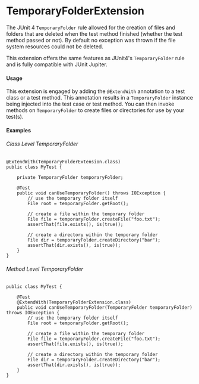 TemporaryFolderExtension
======

The JUnit 4 `TemporaryFolder` rule allowed for the creation of files and folders that are deleted when the test method finished (whether the test method passed or not). By default no exception was thrown if the file system resources could not be deleted.

This extension offers the same features as JUnit4's `TemporaryFolder` rule and is fully compatible with JUnit Jupiter. 

#### Usage

This extension is engaged by adding the `@ExtendWith` annotation to a test class or a test method. This annotation results in a `TemporaryFolder` instance being injected into the test case or test method. You can then invoke methods on `TemporaryFolder` to create files or directories for use by your test(s).

#### Examples

###### Class Level TemporaryFolder

```
@ExtendWith(TemporaryFolderExtension.class)
public class MyTest {

    private TemporaryFolder temporaryFolder;
 
    @Test
    public void canUseTemporaryFolder() throws IOException {
        // use the temporary folder itself
        File root = temporaryFolder.getRoot();

        // create a file within the temporary folder
        File file = temporaryFolder.createFile("foo.txt");
        assertThat(file.exists(), is(true));
 
        // create a directory within the temporary folder
        File dir = temporaryFolder.createDirectory("bar");
        assertThat(dir.exists(), is(true));
    } 
}
```

###### Method Level TemporaryFolder

```
public class MyTest {

    @Test
    @ExtendWith(TemporaryFolderExtension.class)
    public void canUseTemporaryFolder(TemporaryFolder temporaryFolder) throws IOException {
        // use the temporary folder itself
        File root = temporaryFolder.getRoot();

        // create a file within the temporary folder    
        File file = temporaryFolder.createFile("foo.txt");
        assertThat(file.exists(), is(true));
    
        // create a directory within the temporary folder
        File dir = temporaryFolder.createDirectory("bar");
        assertThat(dir.exists(), is(true));
    }
}
```
